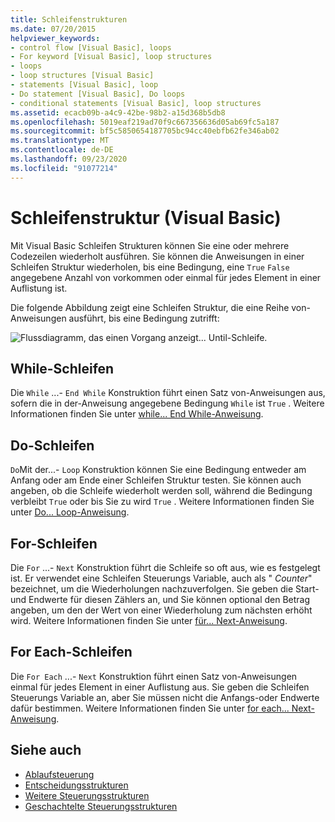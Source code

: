```yaml
---
title: Schleifenstrukturen
ms.date: 07/20/2015
helpviewer_keywords:
- control flow [Visual Basic], loops
- For keyword [Visual Basic], loop structures
- loops
- loop structures [Visual Basic]
- statements [Visual Basic], loop
- Do statement [Visual Basic], Do loops
- conditional statements [Visual Basic], loop structures
ms.assetid: ecacb09b-a4c9-42be-98b2-a15d368b5db8
ms.openlocfilehash: 5019eaf219ad70f9c667356636d05ab69fc5a187
ms.sourcegitcommit: bf5c5850654187705bc94cc40ebfb62fe346ab02
ms.translationtype: MT
ms.contentlocale: de-DE
ms.lasthandoff: 09/23/2020
ms.locfileid: "91077214"
---
```

# <a name="loop-structures-visual-basic"></a>Schleifenstruktur (Visual Basic)

Mit Visual Basic Schleifen Strukturen können Sie eine oder mehrere Codezeilen wiederholt ausführen. Sie können die Anweisungen in einer Schleifen Struktur wiederholen, bis eine Bedingung, eine `True` `False` angegebene Anzahl von vorkommen oder einmal für jedes Element in einer Auflistung ist.  
  
 Die folgende Abbildung zeigt eine Schleifen Struktur, die eine Reihe von-Anweisungen ausführt, bis eine Bedingung zutrifft:  
  
 ![Flussdiagramm, das einen Vorgang anzeigt... Until-Schleife.](./media/loop-structures/do-until-loop-true-condition.gif)  
  
## <a name="while-loops"></a>While-Schleifen  

 Die `While` ...- `End While` Konstruktion führt einen Satz von-Anweisungen aus, sofern die in der-Anweisung angegebene Bedingung `While` ist `True` . Weitere Informationen finden Sie unter [while... End While-Anweisung](../../../language-reference/statements/while-end-while-statement.md).  
  
## <a name="do-loops"></a>Do-Schleifen  

 `Do`Mit der...- `Loop` Konstruktion können Sie eine Bedingung entweder am Anfang oder am Ende einer Schleifen Struktur testen. Sie können auch angeben, ob die Schleife wiederholt werden soll, während die Bedingung verbleibt `True` oder bis Sie zu wird `True` . Weitere Informationen finden Sie unter [Do... Loop-Anweisung](../../../language-reference/statements/do-loop-statement.md).  
  
## <a name="for-loops"></a>For-Schleifen  

 Die `For` ...- `Next` Konstruktion führt die Schleife so oft aus, wie es festgelegt ist. Er verwendet eine Schleifen Steuerungs Variable, auch als " *Counter*" bezeichnet, um die Wiederholungen nachzuverfolgen. Sie geben die Start-und Endwerte für diesen Zählers an, und Sie können optional den Betrag angeben, um den der Wert von einer Wiederholung zum nächsten erhöht wird. Weitere Informationen finden Sie unter [für... Next-Anweisung](../../../language-reference/statements/for-next-statement.md).  
  
## <a name="for-each-loops"></a>For Each-Schleifen  

 Die `For Each` ...- `Next` Konstruktion führt einen Satz von-Anweisungen einmal für jedes Element in einer Auflistung aus. Sie geben die Schleifen Steuerungs Variable an, aber Sie müssen nicht die Anfangs-oder Endwerte dafür bestimmen. Weitere Informationen finden Sie unter [for each... Next-Anweisung](../../../language-reference/statements/for-each-next-statement.md).  
  
## <a name="see-also"></a>Siehe auch

- [Ablaufsteuerung](index.md)
- [Entscheidungsstrukturen](decision-structures.md)
- [Weitere Steuerungsstrukturen](other-control-structures.md)
- [Geschachtelte Steuerungsstrukturen](nested-control-structures.md)
